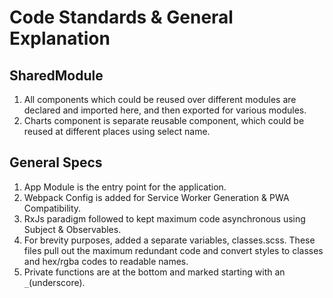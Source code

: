 # Code Standards & General Explanation

## SharedModule
1. All components which could be reused over different modules are declared and imported here, and then exported for various modules.
2. Charts component is separate reusable component, which could be reused at different places using select name.

## General Specs
1. App Module is the entry point for the application.
2. Webpack Config is added for Service Worker Generation & PWA Compatibility.
3. RxJs paradigm followed to kept maximum code asynchronous using Subject & Observables.
4. For brevity purposes, added a separate variables, classes.scss. These files pull out the maximum redundant code and convert styles to classes and hex/rgba codes to readable names.
5. Private functions are at the bottom and marked starting with an `_`(underscore).
